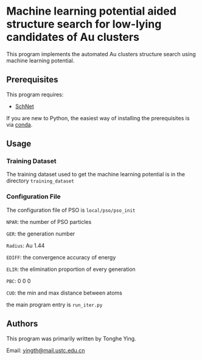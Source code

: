 # Machine learning potential aided structure search for low-lying candidates of Au clusters
This program implements the automated Au clusters structure search using machine learning potential.

## Prerequisites
This program requires:
- [SchNet](https://github.com/atomistic-machine-learning/schnetpack)

If you are new to Python, the easiest way of installing the prerequisites is via [conda](https://conda.io/docs/index.html).

## Usage

### Training Dataset
The training dataset used to get the machine learning potential is in the directory `training_dataset`

### Configuration File
The configuration file of PSO is `local/pso/pso_init`

`NPAR`: the number of PSO particles

`GER`: the generation number

`Radius`: Au 1.44

`EDIFF`: the convergence accuracy of energy

`ELIR`: the elimination proportion of every generation

`PBC`: 0 0 0

`CUO`: the min and max distance between atoms

the main program entry is `run_iter.py`

## Authors
This program was primarily written by Tonghe Ying.

Email: yingth@mail.ustc.edu.cn
